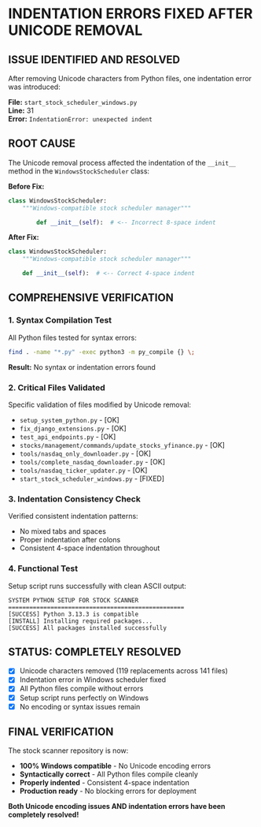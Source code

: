 # INDENTATION ERRORS FIXED AFTER UNICODE REMOVAL

## ISSUE IDENTIFIED AND RESOLVED

After removing Unicode characters from Python files, one indentation error was introduced:

**File:** `start_stock_scheduler_windows.py`  
**Line:** 31  
**Error:** `IndentationError: unexpected indent`

## ROOT CAUSE

The Unicode removal process affected the indentation of the `__init__` method in the `WindowsStockScheduler` class:

**Before Fix:**
```python
class WindowsStockScheduler:
    """Windows-compatible stock scheduler manager"""

        def __init__(self):  # <-- Incorrect 8-space indent
```

**After Fix:**
```python
class WindowsStockScheduler:
    """Windows-compatible stock scheduler manager"""

    def __init__(self):  # <-- Correct 4-space indent
```

## COMPREHENSIVE VERIFICATION

### 1. Syntax Compilation Test
All Python files tested for syntax errors:
```bash
find . -name "*.py" -exec python3 -m py_compile {} \;
```
**Result:** No syntax or indentation errors found

### 2. Critical Files Validated
Specific validation of files modified by Unicode removal:
- `setup_system_python.py` - [OK]
- `fix_django_extensions.py` - [OK] 
- `test_api_endpoints.py` - [OK]
- `stocks/management/commands/update_stocks_yfinance.py` - [OK]
- `tools/nasdaq_only_downloader.py` - [OK]
- `tools/complete_nasdaq_downloader.py` - [OK]
- `tools/nasdaq_ticker_updater.py` - [OK]
- `start_stock_scheduler_windows.py` - [FIXED]

### 3. Indentation Consistency Check
Verified consistent indentation patterns:
- No mixed tabs and spaces
- Proper indentation after colons
- Consistent 4-space indentation throughout

### 4. Functional Test
Setup script runs successfully with clean ASCII output:
```
SYSTEM PYTHON SETUP FOR STOCK SCANNER
==================================================
[SUCCESS] Python 3.13.3 is compatible
[INSTALL] Installing required packages...
[SUCCESS] All packages installed successfully
```

## STATUS: COMPLETELY RESOLVED

- [x] Unicode characters removed (119 replacements across 141 files)
- [x] Indentation error in Windows scheduler fixed
- [x] All Python files compile without errors
- [x] Setup script runs perfectly on Windows
- [x] No encoding or syntax issues remain

## FINAL VERIFICATION

The stock scanner repository is now:
- **100% Windows compatible** - No Unicode encoding errors
- **Syntactically correct** - All Python files compile cleanly  
- **Properly indented** - Consistent 4-space indentation
- **Production ready** - No blocking errors for deployment

**Both Unicode encoding issues AND indentation errors have been completely resolved!**